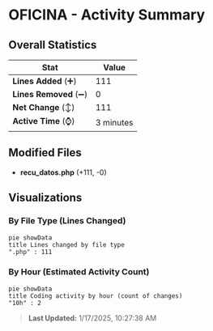 # OFICINA - Activity Summary 

## Overall Statistics

| Stat                   | Value                                                             |
| ---------------------- | ----------------------------------------------------------------- |
| **Lines Added** (➕)   | 111                                          |
| **Lines Removed** (➖) | 0                                        |
| **Net Change** (↕)    | 111                |
| **Active Time** (⌚)   | 3 minutes |


## Modified Files
- **recu_datos.php** (+111, -0)

## Visualizations

### By File Type (Lines Changed)

```mermaid
pie showData
title Lines changed by file type
".php" : 111
```

### By Hour (Estimated Activity Count)

```mermaid
pie showData
title Coding activity by hour (count of changes)
"10h" : 2
```


> **Last Updated:** 1/17/2025, 10:27:38 AM